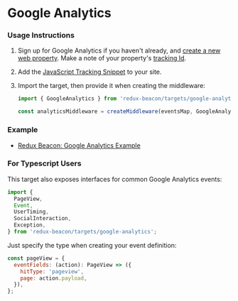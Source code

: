 # Google Analytics

### Usage Instructions

1. Sign up for Google Analytics if you haven't already, and
   [create a new web property](https://support.google.com/analytics/answer/1008015?hl=en). Make
   a note of your property's
   [tracking Id](https://support.google.com/analytics/answer/1008080).

2. Add the
   [JavaScript Tracking Snippet](https://developers.google.com/analytics/devguides/collection/analyticsjs/)
   to your site.

3. Import the target, then provide it when creating the middleware:

   ```js
   import { GoogleAnalytics } from 'redux-beacon/targets/google-analytics';

   const analyticsMiddleware = createMiddleware(eventsMap, GoogleAnalytics);
   ```

### Example
  * [Redux Beacon: Google Analytics Example](https://github.com/rangle/redux-beacon/tree/master/examples/google-analytics)


### For Typescript Users

This target also exposes interfaces for common Google Analytics events:

```js
import {
  PageView,
  Event,
  UserTiming,
  SocialInteraction,
  Exception,
} from 'redux-beacon/targets/google-analytics';
```

Just specify the type when creating your event definition:

```js
const pageView = {
  eventFields: (action): PageView => ({
    hitType: 'pageview',
    page: action.payload,
  }),
};
```
